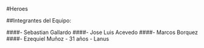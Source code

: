 #Heroes

##Integrantes del Equipo:

####- Sebastian Gallardo
####- Jose Luis Acevedo
####- Marcos Borquez
####- Ezequiel Muñoz - 31 años - Lanus